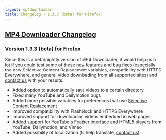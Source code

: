 ```yaml
---
layout: mp4downloader
title: Changelog - 1.3.3 (beta) for Firefox
---
```

## [MP4 Downloader Changelog](/mp4downloader/changelog/)

### Version 1.3.3 (beta) for Firefox

Since this is a beta/nightly version of MP4 Downloader, it would help us a lot if you could test some of these new features and bug fixes (especially the new Selective Content Replacement variables, compatibility with HTTPS Everywhere, and general video downloading from all supported sites) and [contact us](/mp4downloader/contact.html) with your results.

- Added option to automatically save videos to a certain directory
- Fixed many YouTube and Dailymotion bugs
- Added more possible variables for preferences that use [Selective Content Replacement](/mp4downloader/docs/selective-content-replacement.html)
- Improved compatibility with Flashblock and HTTPS Everywhere
- Improved support for downloading videos embedded in web pages
- Added support for YouTube's Feather interface and HTML5 players from YouTube, Dailymotion, and Vimeo
- Added possibility of localization (to help translate, [contact us](/mp4downloader/contact.html))